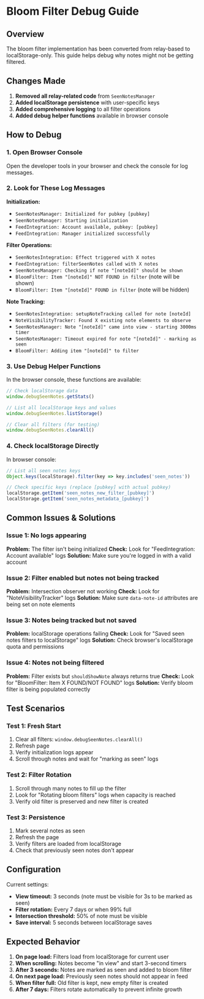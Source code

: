 # Bloom Filter Debug Guide

## Overview
The bloom filter implementation has been converted from relay-based to localStorage-only. This guide helps debug why notes might not be getting filtered.

## Changes Made

1. **Removed all relay-related code** from `SeenNotesManager`
2. **Added localStorage persistence** with user-specific keys
3. **Added comprehensive logging** to all filter operations
4. **Added debug helper functions** available in browser console

## How to Debug

### 1. Open Browser Console
Open the developer tools in your browser and check the console for log messages.

### 2. Look for These Log Messages

**Initialization:**
- `SeenNotesManager: Initialized for pubkey [pubkey]`
- `SeenNotesManager: Starting initialization`
- `FeedIntegration: Account available, pubkey: [pubkey]`
- `FeedIntegration: Manager initialized successfully`

**Filter Operations:**
- `SeenNotesIntegration: Effect triggered with X notes`
- `FeedIntegration: filterSeenNotes called with X notes`
- `SeenNotesManager: Checking if note "[noteId]" should be shown`
- `BloomFilter: Item "[noteId]" NOT FOUND in filter` (note will be shown)
- `BloomFilter: Item "[noteId]" FOUND in filter` (note will be hidden)

**Note Tracking:**
- `SeenNotesIntegration: setupNoteTracking called for note [noteId]`
- `NoteVisibilityTracker: Found X existing note elements to observe`
- `SeenNotesManager: Note "[noteId]" came into view - starting 3000ms timer`
- `SeenNotesManager: Timeout expired for note "[noteId]" - marking as seen`
- `BloomFilter: Adding item "[noteId]" to filter`

### 3. Use Debug Helper Functions

In the browser console, these functions are available:

```javascript
// Check localStorage data
window.debugSeenNotes.getStats()

// List all localStorage keys and values
window.debugSeenNotes.listStorage()

// Clear all filters (for testing)
window.debugSeenNotes.clearAll()
```

### 4. Check localStorage Directly

In browser console:
```javascript
// List all seen notes keys
Object.keys(localStorage).filter(key => key.includes('seen_notes'))

// Check specific keys (replace [pubkey] with actual pubkey)
localStorage.getItem('seen_notes_new_filter_[pubkey]')
localStorage.getItem('seen_notes_metadata_[pubkey]')
```

## Common Issues & Solutions

### Issue 1: No logs appearing
**Problem:** The filter isn't being initialized
**Check:** Look for "FeedIntegration: Account available" logs
**Solution:** Make sure you're logged in with a valid account

### Issue 2: Filter enabled but notes not being tracked
**Problem:** Intersection observer not working
**Check:** Look for "NoteVisibilityTracker" logs
**Solution:** Make sure `data-note-id` attributes are being set on note elements

### Issue 3: Notes being tracked but not saved
**Problem:** localStorage operations failing
**Check:** Look for "Saved seen notes filters to localStorage" logs
**Solution:** Check browser's localStorage quota and permissions

### Issue 4: Notes not being filtered
**Problem:** Filter exists but `shouldShowNote` always returns true
**Check:** Look for "BloomFilter: Item X FOUND/NOT FOUND" logs
**Solution:** Verify bloom filter is being populated correctly

## Test Scenarios

### Test 1: Fresh Start
1. Clear all filters: `window.debugSeenNotes.clearAll()`
2. Refresh page
3. Verify initialization logs appear
4. Scroll through notes and wait for "marking as seen" logs

### Test 2: Filter Rotation
1. Scroll through many notes to fill up the filter
2. Look for "Rotating bloom filters" logs when capacity is reached
3. Verify old filter is preserved and new filter is created

### Test 3: Persistence
1. Mark several notes as seen
2. Refresh the page
3. Verify filters are loaded from localStorage
4. Check that previously seen notes don't appear

## Configuration

Current settings:
- **View timeout:** 3 seconds (note must be visible for 3s to be marked as seen)
- **Filter rotation:** Every 7 days or when 99% full
- **Intersection threshold:** 50% of note must be visible
- **Save interval:** 5 seconds between localStorage saves

## Expected Behavior

1. **On page load:** Filters load from localStorage for current user
2. **When scrolling:** Notes become "in view" and start 3-second timers
3. **After 3 seconds:** Notes are marked as seen and added to bloom filter
4. **On next page load:** Previously seen notes should not appear in feed
5. **When filter full:** Old filter is kept, new empty filter is created
6. **After 7 days:** Filters rotate automatically to prevent infinite growth
